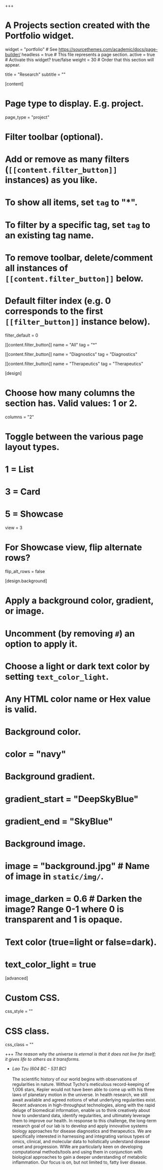 +++
# A Projects section created with the Portfolio widget.
widget = "portfolio"  # See https://sourcethemes.com/academic/docs/page-builder/
headless = true  # This file represents a page section.
active = true  # Activate this widget? true/false
weight = 30  # Order that this section will appear.

title = "Research"
subtitle = ""

[content]
  # Page type to display. E.g. project.
  page_type = "project"
  
  # Filter toolbar (optional).
  # Add or remove as many filters (`[[content.filter_button]]` instances) as you like.
  # To show all items, set `tag` to "*".
  # To filter by a specific tag, set `tag` to an existing tag name.
  # To remove toolbar, delete/comment all instances of `[[content.filter_button]]` below.
  
  # Default filter index (e.g. 0 corresponds to the first `[[filter_button]]` instance below).
  filter_default = 0
  
  [[content.filter_button]]
    name = "All"
    tag = "*"
  
  [[content.filter_button]]
    name = "Diagnostics"
    tag = "Diagnostics"
  
  [[content.filter_button]]
    name = "Therapeutics"
    tag = "Therapeutics"

[design]
  # Choose how many columns the section has. Valid values: 1 or 2.
  columns = "2"

  # Toggle between the various page layout types.
  #   1 = List
  #   3 = Card
  #   5 = Showcase
  view = 3

  # For Showcase view, flip alternate rows?
  flip_alt_rows = false

[design.background]
  # Apply a background color, gradient, or image.
  #   Uncomment (by removing `#`) an option to apply it.
  #   Choose a light or dark text color by setting `text_color_light`.
  #   Any HTML color name or Hex value is valid.
  
  # Background color.
  # color = "navy"
  
  # Background gradient.
  # gradient_start = "DeepSkyBlue"
  # gradient_end = "SkyBlue"
  
  # Background image.
  # image = "background.jpg"  # Name of image in `static/img/`.
  # image_darken = 0.6  # Darken the image? Range 0-1 where 0 is transparent and 1 is opaque.

  # Text color (true=light or false=dark).
  # text_color_light = true  
  
[advanced]
 # Custom CSS. 
 css_style = ""
 
 # CSS class.
 css_class = ""

+++
*The reason why the universe is eternal is that it does not live for itself; it gives life to others as it transforms.*  
- *Lao Tzu (604 BC - 531 BC)*<br>
​
<br>The scientific history of our world begins with observations of regularities in nature. Without Tycho's meticulous record-keeping of 1,006 stars, Kepler would not have been able to come up with his three laws of planetary motion in the universe. In health research, we still await available and agreed notions of what underlying regularities exist. Recent advances in high-throughput technologies, along with the rapid deluge of biomedical information, enable us to think creatively about how to understand data, identify regularities, and ultimately leverage them to improve our health. In response to this challenge, the long-term research goal of our lab is to develop and apply innovative systems biology approaches for disease diagnostics and therapeutics. We are specifically interested in harnessing and integrating various types of omics, clinical, and molecular data to holistically understand disease onset and progression. WWe are particularly keen on developing computational methods/tools and using them in conjunction with biological approaches to gain a deeper understanding of metabolic inflammation. Our focus is on, but not limited to, fatty liver disease.</br>   



